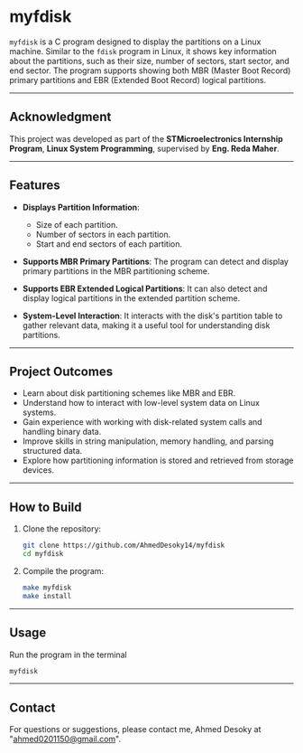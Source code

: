 # myfdisk

`myfdisk` is a C program designed to display the partitions on a Linux machine. Similar to the `fdisk` program in Linux, it shows key information about the partitions, such as their size, number of sectors, start sector, and end sector. The program supports showing both MBR (Master Boot Record) primary partitions and EBR (Extended Boot Record) logical partitions.

---

## Acknowledgment

This project was developed as part of the **STMicroelectronics Internship Program**, **Linux System Programming**, supervised by **Eng. Reda Maher**.

---

## Features

- **Displays Partition Information**:
  - Size of each partition.
  - Number of sectors in each partition.
  - Start and end sectors of each partition.

- **Supports MBR Primary Partitions**: The program can detect and display primary partitions in the MBR partitioning scheme.

- **Supports EBR Extended Logical Partitions**: It can also detect and display logical partitions in the extended partition scheme.

- **System-Level Interaction**: It interacts with the disk's partition table to gather relevant data, making it a useful tool for understanding disk partitions.

---

## Project Outcomes

- Learn about disk partitioning schemes like MBR and EBR.
- Understand how to interact with low-level system data on Linux systems.
- Gain experience with working with disk-related system calls and handling binary data.
- Improve skills in string manipulation, memory handling, and parsing structured data.
- Explore how partitioning information is stored and retrieved from storage devices.

---

## How to Build

1. Clone the repository:
   ```bash
   git clone https://github.com/AhmedDesoky14/myfdisk
   cd myfdisk
   ```
2. Compile the program:
   ```bash
   make myfdisk
   make install
   ```

---

## Usage

Run the program in the terminal

```bash
myfdisk
```

---

## Contact 

For questions or suggestions, please contact me, Ahmed Desoky at "ahmed0201150@gmail.com".
